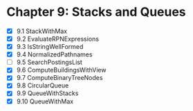# Chapter 9: Stacks and Queues

- [X] 9.1 StackWithMax
- [X] 9.2 EvaluateRPNExpressions
- [X] 9.3 IsStringWellFormed
- [X] 9.4 NormalizedPathnames
- [ ] 9.5 SearchPostingsList
- [X] 9.6 ComputeBuildingsWithView
- [X] 9.7 ComputeBinaryTreeNodes
- [X] 9.8 CircularQueue
- [X] 9.9 QueueWithStacks
- [X] 9.10 QueueWithMax